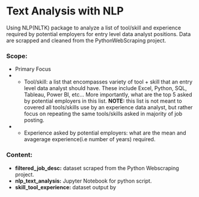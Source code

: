 # Text Analysis with NLP
Using NLP(NLTK) package to analyze a list of tool/skill and experience required by potential employers for entry level data analyst positions. Data are scrapped and cleaned from the PythonWebScraping project. 

### Scope:
* Primary Focus
* * Tool/skill: a list that encompasses variety of tool + skill that an entry level data analyst should have. These include Excel, Python, SQL, Tableau, Power BI, etc... More importantly, what are the top 5 asked by potential employers in this list. __NOTE:__ this list is not meant to covered all tools/skills use by an experience data analyst, but rather focus on repeating the same tools/skills asked in majority of job posting. 
* * Experience asked by potential employers: what are the mean and avagerage experience(i.e number of years) required. 

### Content:
* __filtered_job_desc:__ dataset scraped from the Python Webscraping project. 
* __nlp_text_analysis:__ Jupyter Notebook for python script.
* __skill_tool_experience:__ dataset output by 